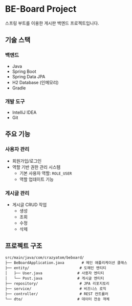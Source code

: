 # BE-Board Project

스프링 부트를 이용한 게시판 백엔드 프로젝트입니다.

## 기술 스택

### 백엔드

- Java
- Spring Boot
- Spring Data JPA
- H2 Database (인메모리)
- Gradle

### 개발 도구

- IntelliJ IDEA
- Git

## 주요 기능

### 사용자 관리

- 회원가입/로그인
- 역할 기반 권한 관리 시스템
    - 기본 사용자 역할: `ROLE_USER`
    - 역할 업데이트 기능

### 게시글 관리

- 게시글 CRUD 작업
    - 생성
    - 조회
    - 수정
    - 삭제

## 프로젝트 구조

```text
src/main/java/com/crazyatom/beboard/
├── BeBoardApplication.java        # 메인 애플리케이션 클래스
├── entity/                       # 도메인 엔티티
│   ├── User.java                # 사용자 엔티티
│   └── Post.java                # 게시글 엔티티
├── repository/                   # JPA 리포지토리
├── service/                      # 비즈니스 로직
├── controller/                   # REST 컨트롤러
└── dto/                         # 데이터 전송 객체

